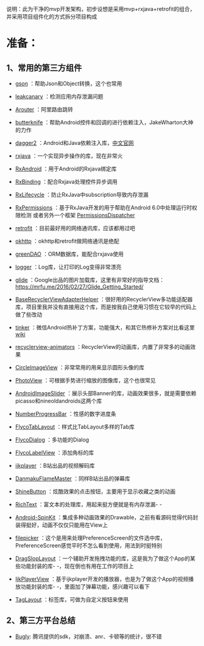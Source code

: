 说明：此为干净的mvp开发架构，初步设想是采用mvp+rxjava+retrofit的组合，并采用项目组件化的方式拆分项目构成

# 准备：
## 1、常用的第三方组件
- [gson](https://github.com/google/gson) ：帮助Json和Object转换，这个也常用
- [leakcanary](https://github.com/square/leakcanary) ：检测应用内存泄漏问题
- [Arouter](https://github.com/alibaba/ARouter) ：阿里路由跳转
- [butterknife](https://github.com/JakeWharton/butterknife) ：帮助Android控件和回调的进行依赖注入，JakeWharton大神的力作
- [dagger2](https://github.com/google/dagger) ：Android和Java依赖注入库，[中文官网](https://www.jianshu.com/p/dc2bbcd51acb)
- [rxjava](https://github.com/ReactiveX/RxJava) ：一个实现异步操作的库，现在非常火
- [RxAndroid](https://github.com/ReactiveX/RxAndroid) ：用于Android的Rxjava绑定库
- [RxBinding](https://github.com/JakeWharton/RxBinding) ：配合Rxjava处理控件异步调用
- [RxLifecycle](https://github.com/trello/RxLifecycle) ：防止RxJava中subscription导致内存泄漏
- [RxPermissions](https://github.com/tbruyelle/RxPermissions) ：基于RxJava开发的用于帮助在Android 6.0中处理运行时权限检测
  或者另外一个框架
  [PermissionsDispatcher](https://github.com/permissions-dispatcher/PermissionsDispatcher)
- [retrofit](https://github.com/square/retrofit) ：目前最好用的网络通讯库，应该都用过吧
- [okhttp](https://github.com/square/okhttp) ：okhttp和retrofit做网络通讯是绝配
- [greenDAO](https://github.com/greenrobot/greenDAO) ：ORM数据库，能配合rxjava使用
- [logger](https://github.com/orhanobut/logger) ：Log库，让打印的Log变得非常漂亮
- [glide](https://github.com/bumptech/glide) ：Google出品的图片加载库，这里有非常好的指导文档：https://mrfu.me/2016/02/27/Glide_Getting_Started/
- [BaseRecyclerViewAdapterHelper](https://github.com/CymChad/BaseRecyclerViewAdapterHelper) ：很好用的RecyclerView多功能适配器库，项目里我并没有直接用这个库，而是按我自己使用习惯在它较早的代码上做了些改动
- [tinker](https://github.com/Tencent/tinker) ：微信Android热补丁方案，功能强大，和其它热修补方案对比看这里[wiki](https://github.com/Tencent/tinker/wiki)
- [recyclerview-animators](https://github.com/wasabeef/recyclerview-animators) ：RecyclerView的动画库，内置了非常多的动画效果
- [CircleImageView](https://github.com/hdodenhof/CircleImageView) ：非常常用的用来显示圆形头像的库
- [PhotoView](https://github.com/chrisbanes/PhotoView) ：可根据手势进行缩放的图像库，这个也很常见
- [AndroidImageSlider](https://github.com/daimajia/AndroidImageSlider) ：展示头部Banner的库，动画效果很多，就是需要依赖picasso和nineoldandroids这两个库
- [NumberProgressBar](https://github.com/daimajia/NumberProgressBar) ：性感的数字进度条
- [FlycoTabLayout](https://github.com/H07000223/FlycoTabLayout) ：样式比TabLayout多样的Tab库
- [FlycoDialog](https://github.com/H07000223/FlycoDialog_Master) ：多功能的Dialog
- [FlycoLabelView](https://github.com/H07000223/FlycoLabelView) ：添加角标的库

- [ijkplayer](https://github.com/Bilibili/ijkplayer) ：B站出品的视频解码库
- [DanmakuFlameMaster](https://github.com/Bilibili/DanmakuFlameMaster) ：同样B站出品的弹幕库
- [ShineButton](https://github.com/ChadCSong/ShineButton) ：炫酷效果的点击按钮，主要用于显示收藏之类的动画
- [RichText](https://github.com/zzhoujay/RichText) ：富文本的处理库，用起来挺方便就是有内存泄漏- -
- [Android-SpinKit](https://github.com/ybq/Android-SpinKit) ：集成多种动画效果的Drawable，之前有看源码觉得代码封装得挺好，动画不仅仅只能用在View上
- [filepicker](https://github.com/Angads25/android-filepicker) ：这个是用来处理PreferenceScreen的文件选中库，PreferenceScreen感觉平时不怎么看到使用，用法到时挺特别
- [DragSlopLayout](https://github.com/Rukey7/DragSlopLayout) ：一个辅助开发拖拽功能的库，这是我为了做这个App的某些功能封装的库- -，现在倒也有用在工作的项目上
- [IjkPlayerView](https://github.com/Rukey7/IjkPlayerView) ：基于ijkplayer开发的播放器，也是为了做这个App的视频播放功能封装的库- -，里面加了弹幕功能，感兴趣可以看下
- [TagLayout](https://github.com/Rukey7/TagLayout) ：标签库，可做为自定义按钮来使用

## 2、第三方平台总结
- [Bugly](https://bugly.qq.com/v2/index): 腾讯提供的sdk，对崩溃、anr、卡顿等的统计，很不错

